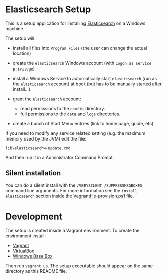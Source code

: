 # Elasticsearch Setup

This is a setup application for installing [Elasticsearch](https://www.elastic.co/products/elasticsearch)
on a Windows machine.

The setup will:

 * install all files into `Program Files` (the user can change the
   actual location)

 * create the `elasticsearch` Windows account (with
   `Logon as service privilege`)

 * install a Windows Service to automatically start `elasticsearch`
   (run as the `elasticsearch` account) at boot (but has to be manually
   started after install...).

 * grant the `elasticsearch` account:
     * read permissions to the `config` directory.
     * full permissions to the `data` and `logs` directories.

 * create a bunch of Start Menu entries (link to home page, guide, etc).


If you need to modify any service related setting (e.g. the maximum
memory used by the JVM) edit the file:

    lib\elasticsearchw-update.cmd

And then run it in a Administrator Command Prompt.

## Silent installation

You can do a silent install with the `/VERYSILENT /SUPPRESSMSGBOXES` command
line arguments. For more information see the `install elasticsearch` section
inside the [Vagrantfile-provision.ps1](Vagrantfile-provision.ps1) file.

# Development

The setup is created inside a Vagrant environment. To create the
environment install:

 * [Vagrant](https://www.vagrantup.com/)
 * [VirtualBox](https://www.virtualbox.org/)
 * [Windows Base Box](https://github.com/rgl/windows-2016-vagrant)

Then run `vagrant up`. The setup executable should appear on the
same directory as this README file.
